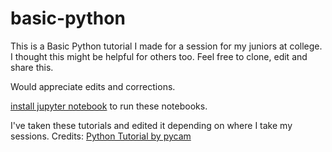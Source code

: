 # basic-python

This is a Basic Python tutorial I made for a session for my juniors at college. I thought this might be helpful for others too. Feel free to clone, edit and share this.

Would appreciate edits and corrections.

[install jupyter notebook](http://jupyter.org/install.html) to run these notebooks.

I've taken these tutorials and edited it depending on where I take my sessions.
Credits: [Python Tutorial by pycam](https://github.com/pycam/python-intro)
